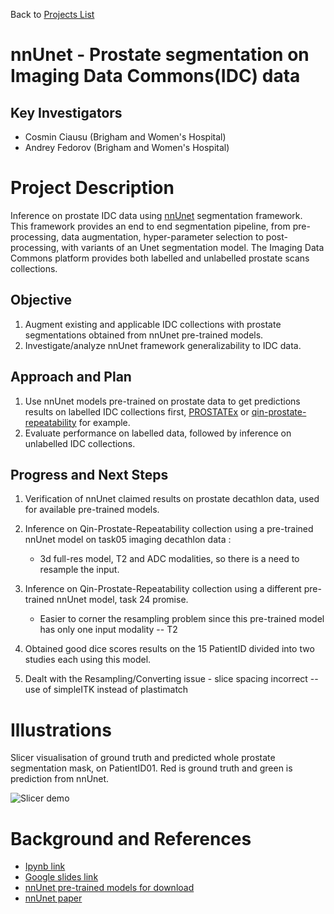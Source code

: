 Back to [Projects List](../../README.md#ProjectsList)

# nnUnet - Prostate segmentation on Imaging Data Commons(IDC) data

## Key Investigators

- Cosmin Ciausu (Brigham and Women's Hospital)
- Andrey Fedorov (Brigham and Women's Hospital)

# Project Description

Inference on prostate IDC data using [nnUnet](https://github.com/MIC-DKFZ/nnUNet) segmentation framework.  
This framework provides an end to end segmentation pipeline, from pre-processing, data augmentation, hyper-parameter selection to post-processing, with variants of an Unet segmentation model.
The Imaging Data Commons platform provides both labelled and unlabelled prostate scans collections.

## Objective

1. Augment existing and applicable IDC collections with prostate segmentations obtained from nnUnet pre-trained models. 
2. Investigate/analyze nnUnet framework generalizability to IDC data. 

## Approach and Plan

1. Use nnUnet models pre-trained on prostate data to get predictions results on labelled IDC collections first, [PROSTATEx](https://portal.imaging.datacommons.cancer.gov/explore/filters/?access=Public&collection_id=Community&collection_id=prostatex) or [qin-prostate-repeatability](https://portal.imaging.datacommons.cancer.gov/explore/filters/?access=Public&collection_id=QIN&collection_id=qin_prostate_repeatability) for example.
2. Evaluate performance on labelled data, followed by inference on unlabelled IDC collections.

## Progress and Next Steps

1. Verification of nnUnet claimed results on prostate decathlon data, used for available pre-trained models.
2. Inference on Qin-Prostate-Repeatability collection using a pre-trained nnUnet model on task05 imaging decathlon data : 
  
   * 3d full-res model, T2 and ADC modalities, so there is a need to resample the input.

3. Inference on Qin-Prostate-Repeatability collection using a different pre-trained nnUnet model, task 24 promise.

   * Easier to corner the resampling problem since this pre-trained model has only one input modality -- T2
   
3. Obtained good dice scores results on the 15 PatientID divided into two studies each using this model.
4. Dealt with the Resampling/Converting issue -  slice spacing incorrect -- use of simpleITK instead of plastimatch

# Illustrations
Slicer visualisation of ground truth and predicted whole prostate segmentation mask, on PatientID01.
Red is ground truth and green is prediction from nnUnet.

![Slicer demo](slicer_idc_prostate_seg.gif)

<!-- Add pictures and links to videos that demonstrate what has been accomplished.
![Description of picture](Example2.jpg)
![Some more images](Example2.jpg)
-->

# Background and References

* [Ipynb link](https://colab.research.google.com/drive/1len4_C1mzDi5kDqg120avexJ9g7sEiM9?usp=sharing)
* [Google slides link](https://docs.google.com/presentation/d/10A1zjISq8pcal4enwX48TTj3jgUvvzuboCShGGiI4FA/edit?usp=sharing)
* [nnUnet pre-trained models for download](https://zenodo.org/record/4003545#.Yr7DA-zMIrk)
* [nnUnet paper](https://www.nature.com/articles/s41592-020-01008-z)
<!-- If you developed any software, include link to the source code repository. If possible, also add links to sample data, and to any relevant publications. -->
